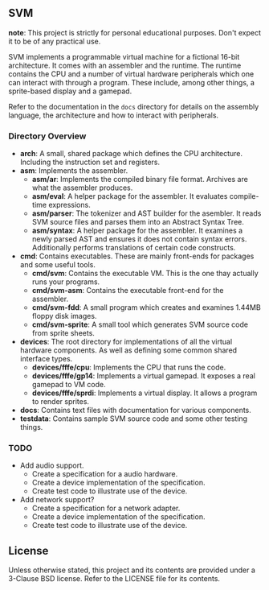 ## SVM

__note__: This project is strictly for personal educational purposes. Don't expect it
to be of any practical use.

SVM implements a programmable virtual machine for a fictional 16-bit architecture.
It comes with an assembler and the runtime. The runtime contains the CPU and a
number of virtual hardware peripherals which one can interact with through a 
program. These include, among other things, a sprite-based display and a gamepad.

Refer to the documentation in the `docs` directory for details on the assembly
language, the architecture and how to interact with peripherals.

### Directory Overview

* __arch__: A small, shared package which defines the CPU architecture. Including the
  instruction set and registers.
* __asm__: Implements the assembler.
  * __asm/ar__: Implements the compiled binary file format. Archives are what the
    assembler produces.
  * __asm/eval__: A helper package for the assembler. It evaluates compile-time expressions.
  * __asm/parser__: The tokenizer and AST builder for the asembler. It reads SVM source files
    and parses them into an Abstract Syntax Tree.
  * __asm/syntax__: A helper package for the assembler. It examines a newly parsed AST and
    ensures it does not contain syntax errors. Additionally performs translations of
    certain code constructs.
* __cmd__: Contains executables. These are mainly front-ends for packages and some useful tools.
  * __cmd/svm__: Contains the executable VM. This is the one thay actually runs your programs.
  * __cmd/svm-asm__: Contains the executable front-end for the assembler.
  * __cmd/svm-fdd__: A small program which creates and examines 1.44MB floppy disk images.
  * __cmd/svm-sprite__: A small tool which generates SVM source code from sprite sheets.
* __devices__: The root directory for implementations of all the virtual hardware components.
  As well as defining some common shared interface types.
  * __devices/fffe/cpu__: Implements the CPU that runs the code.
  * __devices/fffe/gp14__: Implements a virtual gamepad. It exposes a real gamepad to VM code.
  * __devices/fffe/sprdi__: Implements a virtual display. It allows a program to render sprites.
* __docs__: Contains text files with documentation for various components.
* __testdata__: Contains sample SVM source code and some other testing things.


### TODO

* Add audio support.
  * Create a specification for a audio hardware.
  * Create a device implementation of the specification.
  * Create test code to illustrate use of the device.
* Add network support?
  * Create a specification for a network adapter.
  * Create a device implementation of the specification.
  * Create test code to illustrate use of the device.


## License

Unless otherwise stated, this project and its contents are provided under a 3-Clause BSD license.
Refer to the LICENSE file for its contents.